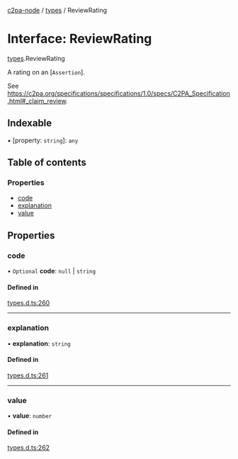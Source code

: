 [c2pa-node](../README.md) / [types](../modules/types.md) / ReviewRating

# Interface: ReviewRating

[types](../modules/types.md).ReviewRating

A rating on an [`Assertion`].

See
<https://c2pa.org/specifications/specifications/1.0/specs/C2PA_Specification.html#_claim_review>.

## Indexable

▪ [property: `string`]: `any`

## Table of contents

### Properties

- [code](types.ReviewRating.md#code)
- [explanation](types.ReviewRating.md#explanation)
- [value](types.ReviewRating.md#value)

## Properties

### code

• `Optional` **code**: ``null`` \| `string`

#### Defined in

[types.d.ts:260](https://github.com/contentauth/c2pa-node/blob/424b268/js-src/types.d.ts#L260)

___

### explanation

• **explanation**: `string`

#### Defined in

[types.d.ts:261](https://github.com/contentauth/c2pa-node/blob/424b268/js-src/types.d.ts#L261)

___

### value

• **value**: `number`

#### Defined in

[types.d.ts:262](https://github.com/contentauth/c2pa-node/blob/424b268/js-src/types.d.ts#L262)
